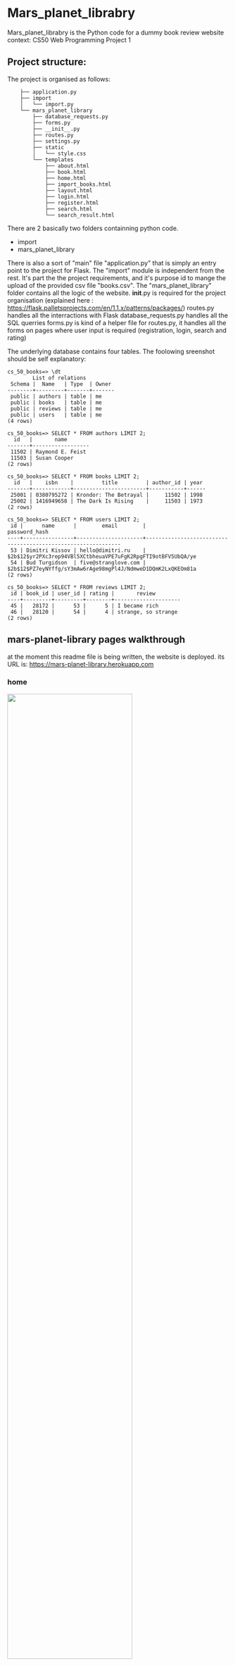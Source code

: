 # Mars_planet_librabry
Mars_planet_librabry is the Python code for a dummy book review website
context: CS50 Web Programming Project 1

## Project structure: 
The project is organised as follows:

		├── application.py
		├── import
		│   └── import.py
		└── mars_planet_library
			├── database_requests.py
			├── forms.py
			├── __init__.py
			├── routes.py
			├── settings.py
			├── static
			│   └── style.css
			└── templates
				├── about.html
				├── book.html
				├── home.html
				├── import_books.html
				├── layout.html
				├── login.html
				├── register.html
				├── search.html
				└── search_result.html

There are 2 basically two folders containning python code.
- import
- mars_planet_library

There is also a sort of "main" file "application.py" that is simply an entry point to the project for Flask.
The "import" module is independent from the rest. It's part the the project requirements, and it's purpose id to mange the upload of the provided csv file "books.csv".
The "mars_planet_library" folder contains all the logic of the website.
 __init__.py is required for the project organisation (explained here : https://flask.palletsprojects.com/en/1.1.x/patterns/packages/)
 routes.py handles all the interractions with Flask
 database_requests.py handles all the SQL querries
 forms.py is kind of a helper file for routes.py, it handles all the forms on pages where user input is required (registration, login, search and rating)

The underlying database contains four tables. The foolowing sreenshot should be self explanatory:

```
cs_50_books=> \dt
        List of relations
 Schema |  Name   | Type  | Owner
--------+---------+-------+-------
 public | authors | table | me
 public | books   | table | me
 public | reviews | table | me
 public | users   | table | me
(4 rows)

cs_50_books=> SELECT * FROM authors LIMIT 2;
  id   |       name      
-------+------------------
 11502 | Raymond E. Feist
 11503 | Susan Cooper
(2 rows)

cs_50_books=> SELECT * FROM books LIMIT 2;
  id   |    isbn    |         title         | author_id | year
-------+------------+-----------------------+-----------+------
 25001 | 0380795272 | Krondor: The Betrayal |     11502 | 1998
 25002 | 1416949658 | The Dark Is Rising    |     11503 | 1973
(2 rows)

cs_50_books=> SELECT * FROM users LIMIT 2;
 id |      name      |        email        |                        password_hash                        
----+----------------+---------------------+--------------------------------------------------------------
 53 | Dimitri Kissov | hello@dimitri.ru    | $2b$12$yr2PXc3rep94VBl5XCtbheuaVPE7uFgK2RpgFTI9otBFV5UbQA/ye
 54 | Bud Turgidson  | five@stranglove.com | $2b$12$PZ7eyNYffg/sY3mAw6rAge98mgPl4J/NdmweD1DQmK2LxQKEOm81a
(2 rows)

cs_50_books=> SELECT * FROM reviews LIMIT 2;
 id | book_id | user_id | rating |       review        
----+---------+---------+--------+---------------------
 45 |   28172 |      53 |      5 | I became rich
 46 |   28120 |      54 |      4 | strange, so strange
(2 rows)

```

## mars-planet-library pages walkthrough

at the moment this readme file is being written, the website is deployed. its URL is: https://mars-planet-library.herokuapp.com

### home
<img src="https://github.com/abass-mahdavi/images/blob/master/screenshots/10000_home_page.JPG?raw=true" width="75%">

### about
<img src="https://github.com/abass-mahdavi/images/blob/master/screenshots/10100_about.JPG" width="75%">

### registration
<img src="https://github.com/abass-mahdavi/images/blob/master/screenshots/10300_registration_2_.JPG" width="75%">
<img src="https://github.com/abass-mahdavi/images/blob/master/screenshots/10400_registration_3_.JPG" width="75%">

### login
<img src="(https://github.com/abass-mahdavi/images/blob/master/screenshots/10500_login_1_.JPG" width="75%">
<img src="https://github.com/abass-mahdavi/images/blob/master/screenshots/10600_login_2_.JPG" width="75%">
<img src="https://github.com/abass-mahdavi/images/blob/master/screenshots/10700_login_3_.JPG" width="75%">
<img src="https://github.com/abass-mahdavi/images/blob/master/screenshots/10800_login_4_.JPG" width="75%">

### search
<img src="https://github.com/abass-mahdavi/images/blob/master/screenshots/10900_search_1_.JPG" width="75%">
<img src="https://github.com/abass-mahdavi/images/blob/master/screenshots/11000_search_2_.JPG" width="75%">


### book review and rating
<img src="https://github.com/abass-mahdavi/images/blob/master/screenshots/11195_book_.JPG" width="75%">
<img src="https://github.com/abass-mahdavi/images/blob/master/screenshots/12000_goodreads_.JPG" width="75%">
<img src="https://github.com/abass-mahdavi/images/blob/master/screenshots/11300_book_2_.JPG" width="75%">

#### api
<img src="https://github.com/abass-mahdavi/images/blob/master/screenshots/12111_api_1_2_.JPG" width="75%">
<img src="https://github.com/abass-mahdavi/images/blob/master/screenshots/12211_api_2_2_.JPG   " width="75%">

## the code
The python coded being already available in the repository won't be detailed

The underlying sql have been created using the following commands:

```
CREATE TABLE authors (
    id SERIAL PRIMARY KEY,
    name VARCHAR NOT NULL UNIQUE
);


CREATE TABLE books (
    id SERIAL PRIMARY KEY,
    isbn VARCHAR NOT NULL,
    title VARCHAR NOT NULL,
    author_id INTEGER NOT NULL REFERENCES authors,
    year INTEGER NOT NULL
);


CREATE TABLE users (
    id SERIAL PRIMARY KEY,
    name VARCHAR NOT NULL UNIQUE,
    email VARCHAR,
    password_hash VARCHAR NOT NULL    
);


CREATE TABLE reviews (
    id SERIAL PRIMARY KEY,
    book_id INTEGER NOT NULL REFERENCES books,
    user_id INTEGER NOT NULL REFERENCES users,
    rating INTEGER,
    review VARCHAR
);
```
